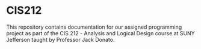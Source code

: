 # CIS212
This repository contains documentation for our assigned programming project as part of the CIS 212 - Analysis and Logical Design course at SUNY Jefferson taught by Professor Jack Donato.

